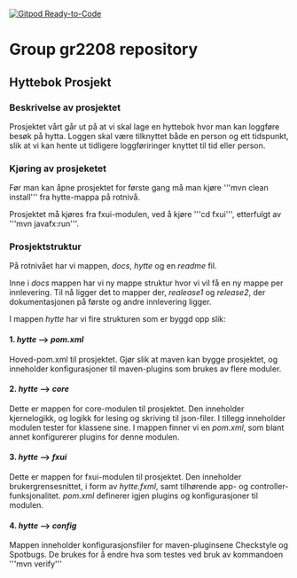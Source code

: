 [![Gitpod Ready-to-Code](https://img.shields.io/badge/Gitpod-Ready--to--Code-blue?logo=gitpod)](https://gitpod.stud.ntnu.no/#https://gitlab.stud.idi.ntnu.no/it1901/groups-2022/gr2208/gr2208)

# Group gr2208 repository
## Hyttebok Prosjekt 

### Beskrivelse av prosjektet 
Prosjektet vårt går ut på at vi skal lage en hyttebok hvor man kan loggføre besøk på hytta. Loggen skal være tilknyttet både en person og ett tidspunkt, slik at vi kan hente ut tidligere loggføriringer knyttet til tid eller person. 

### Kjøring av prosjeketet
Før man kan åpne prosjektet for første gang må man kjøre '''mvn clean install''' fra hytte-mappa på rotnivå.

Prosjektet må kjøres fra fxui-modulen, ved å kjøre '''cd fxui''', etterfulgt av '''mvn javafx:run'''.

### Prosjektstruktur 

På rotnivået har vi mappen, _docs_, _hytte_ og en _readme_
 fil. 
 
Inne i *docs*  mappen har vi ny mappe struktur hvor vi vil få en ny mappe per innlevering. Til nå ligger det to mapper der, *realease1* og *release2*, der dokumentasjonen på første og andre innlevering ligger.

I mappen *hytte* har vi fire strukturen som er byggd opp slik: 


#### 1. *hytte* --> *pom.xml* 
Hoved-pom.xml til prosjektet. Gjør slik at maven kan bygge prosjektet, og inneholder konfigurasjoner til maven-plugins som brukes av flere moduler.

#### 2.  *hytte* --> *core*
Dette er mappen for core-modulen til prosjektet. Den inneholder kjernelogikk, og logikk for lesing og skriving til json-filer.
I tillegg inneholder modulen tester for klassene sine.
I mappen finner vi en *pom.xml*, som blant annet konfigurerer plugins for denne modulen.

#### 3. *hytte* --> *fxui*
Dette er mappen for fxui-modulen til prosjektet. Den inneholder brukergrensesnittet, i form av *hytte.fxml*, samt tilhørende app- og controller-funksjonalitet.
*pom.xml* definerer igjen plugins og konfigurasjoner til modulen.

#### 4. *hytte* --> *config*
Mappen inneholder konfigurasjonsfiler for maven-pluginsene Checkstyle og Spotbugs. 
De brukes for å endre hva som testes ved bruk av kommandoen '''mvn verify'''

 
